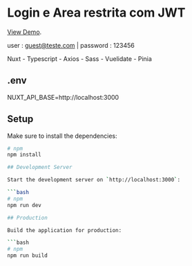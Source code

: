 # Login e Area restrita com JWT
[View Demo]().

user : guest@teste.com | password : 123456


Nuxt - Typescript - Axios - Sass - Vuelidate - Pinia

## .env
NUXT_API_BASE=http://localhost:3000 

## Setup

Make sure to install the dependencies:

```bash
# npm
npm install

## Development Server

Start the development server on `http://localhost:3000`:

```bash
# npm
npm run dev

## Production

Build the application for production:

```bash
# npm
npm run build

```


